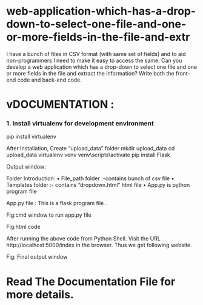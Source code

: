 # web-application-which-has-a-drop-down-to-select-one-file-and-one-or-more-fields-in-the-file-and-extr
I have a bunch of files in CSV format (with same set of fields) and to aid non-programmers I need to make it easy to access the same. Can you develop a web application which has a drop-down to select one file and one or more fields in the file and extract the information? Write both the front-end code and back-end code.


# vDOCUMENTATION :

### 1. Install virtualenv for development environment
   pip install virtualenv

After Installation, Create “upload_data” folder
mkdir upload_data
cd upload_data
virtualenv venv
venv\scripts\activate
pip install Flask

Output window:
 

Folder Introduction:
•	File_path folder :-contains bunch of csv file
•	 Templates folder :- contains “dropdown.html”  html file
•	App.py is python program file

App.py file : 
This is a flask program file .
 
 
Fig:cmd window to run app.py file
 
 
Fig:html code










After running the above code from Python Shell. Visit the URL http://localhost:5000/index in the browser. Thus we get following website.
 
 
Fig: Final output window


# Read The Documentation File for more details.
